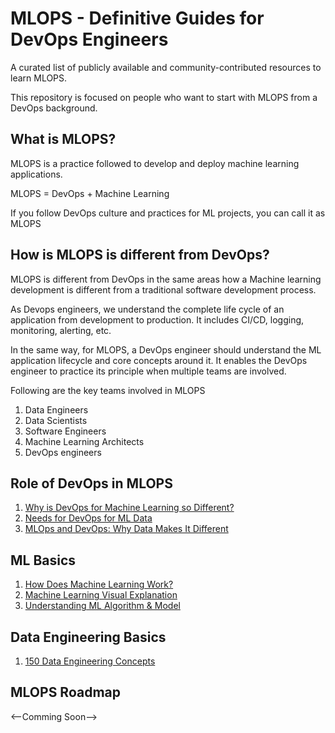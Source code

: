 # MLOPS - Definitive Guides for DevOps Engineers
A curated list of publicly available and community-contributed resources to learn MLOPS. 

This repository is focused on people who want to start with MLOPS from a DevOps background.

## What is MLOPS?

MLOPS is a practice followed to develop and deploy machine learning applications.

MLOPS = DevOps + Machine Learning

If you follow DevOps culture and practices for ML projects, you can call it as MLOPS

## How is MLOPS is different from DevOps?

MLOPS is different from DevOps in the same areas how a Machine learning development is different from a traditional software development process.

As Devops engineers, we understand the complete life cycle of an application from development to production. It includes CI/CD, logging, monitoring, alerting, etc.

In the same way, for MLOPS, a DevOps engineer should understand the ML application lifecycle and core concepts around it. It enables the DevOps engineer to practice its principle when multiple teams are involved.

Following are the key teams involved in MLOPS

1. Data Engineers
2. Data Scientists
3. Software Engineers
4. Machine Learning Architects
5. DevOps engineers

## Role of DevOps in MLOPS

1. [Why is DevOps for Machine Learning so Different?](https://hackernoon.com/why-is-devops-for-machine-learning-so-different-384z32f1)
2. [Needs for DevOps for ML Data](https://www.tecton.ai/blog/devops-ml-data/)
3. [MLOps and DevOps: Why Data Makes It Different](https://www.kqzyfj.com/click-7056991-12181821?url=https%3A%2F%2Fwww.oreilly.com%2Fradar%2Fmlops-and-devops-why-data-makes-it-different%2F)

## ML Basics

1. [How Does Machine Learning Work?](https://www.dummies.com/programming/big-data/data-science/how-does-machine-learning-work/)
2. [Machine Learning Visual Explanation](https://towardsdatascience.com/what-is-machine-learning-a-visual-explanation-14642b90429f)
3. [Understanding ML Algorithm & Model](https://machinelearningmastery.com/difference-between-algorithm-and-model-in-machine-learning/)

## Data Engineering Basics

1. [150 Data Engineering Concepts](https://towardsdatascience.com/150-concepts-heard-in-data-engineering-a2e3a99212ed)


## MLOPS Roadmap

<--Comming Soon-->

